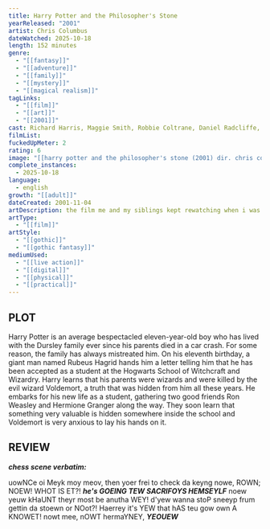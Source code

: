 ```yaml
---
title: Harry Potter and the Philosopher's Stone
yearReleased: "2001"
artist: Chris Columbus
dateWatched: 2025-10-18
length: 152 minutes
genre:
  - "[[fantasy]]"
  - "[[adventure]]"
  - "[[family]]"
  - "[[mystery]]"
  - "[[magical realism]]"
tagLinks:
  - "[[film]]"
  - "[[art]]"
  - "[[2001]]"
cast: Richard Harris, Maggie Smith, Robbie Coltrane, Daniel Radcliffe, Rupert Grint, Emma Watson, Alan Rickman
filmList:
fuckedUpMeter: 2
rating: 6
image: "[[harry potter and the philosopher's stone (2001) dir. chris columbus.jpg]]"
complete_instances:
  - 2025-10-18
language:
  - english
growth: "[[adult]]"
dateCreated: 2001-11-04
artDescription: the film me and my siblings kept rewatching when i was in 7th grade
artType:
  - "[[film]]"
artStyle:
  - "[[gothic]]"
  - "[[gothic fantasy]]"
mediumUsed:
  - "[[live action]]"
  - "[[digital]]"
  - "[[physical]]"
  - "[[practical]]"
---
```

## PLOT

Harry Potter is an average bespectacled eleven-year-old boy who has lived with the Dursley family ever since his parents died in a car crash. For some reason, the family has always mistreated him. On his eleventh birthday, a giant man named Rubeus Hagrid hands him a letter telling him that he has been accepted as a student at the Hogwarts School of Witchcraft and Wizardry. Harry learns that his parents were wizards and were killed by the evil wizard Voldemort, a truth that was hidden from him all these years. He embarks for his new life as a student, gathering two good friends Ron Weasley and Hermione Granger along the way. They soon learn that something very valuable is hidden somewhere inside the school and Voldemort is very anxious to lay his hands on it.
## REVIEW

***chess scene verbatim:***

uowNCe oi Meyk moy meov, then yoer frei to check da keyng
nowe, ROWN; NOEW!
WHOT IS ET?!
***he's GOEING TEW SACRIFOYS HEMSEYLF***
noew yeuw kHaUNT theyr most be anutha WEY!
d'yew wanna stoP sneeyp frum gettin da stoewn or NOot?!
Haerrey it's YEW that hAS teu gow own A KNOWET!
nowt mee, nOWT hermaYNEY, ***YEOUEW***
